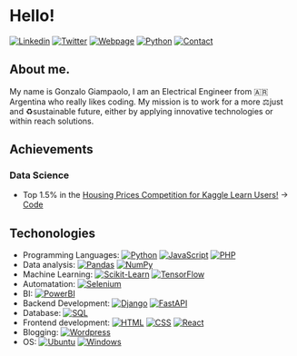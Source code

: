 # Hello! 

[![Linkedin](https://img.shields.io/badge/MY%20PROFILE-Linkedin-blue?style=for-the-badge&logo=linkedin)](https://www.linkedin.com/in/gonzalo-giampaolo/)
[![Twitter](https://img.shields.io/badge/FOLLOW%20ME-Twitter-lightblue?style=for-the-badge&logo=twitter)](https://twitter.com/Giampa_ok)
[![Webpage](https://img.shields.io/badge/MY%20BLOG-Webpage-orange?style=for-the-badge&logo=blogger)](https://gonzalogiampaolo.com)
[![Python](https://img.shields.io/badge/MY%20ML-Webpage-succes?style=for-the-badge&logo=python&logoColor=white)](http://giampa.pythonanywhere.com/)
[![Contact](https://img.shields.io/badge/CONTACT-MAIL-red?style=for-the-badge&logo=gmail&logoColor=white)](mailto:contact@gonzalogiampaolo.com)



## About me.
My name is Gonzalo Giampaolo, I am an Electrical Engineer from 🇦🇷 Argentina who really likes coding.
My mission is to work for a more ⚖️just  and ♻️sustainable future, either by applying innovative technologies or within reach solutions.

## Achievements
### Data Science
- Top 1.5% in the [Housing Prices Competition for Kaggle Learn Users!](https://www.kaggle.com/competitions/home-data-for-ml-course/leaderboard?search=Gonzalo+Giampaolo) -> [Code](https://github.com/giampa-code/housing_price_kaggle)

## Techonologies





- Programming Languages: [![Python](https://img.shields.io/badge/Python-grey?style=flat&logo=python&logoColor=white)](#) [![JavaScript](https://img.shields.io/badge/JavaScript-grey?style=flat&logo=javascript&logoColor=white)](#) [![PHP](https://img.shields.io/badge/PHP-grey?style=flat&logo=php&logoColor=white)](#) 
- Data analysis: [![Pandas](https://img.shields.io/badge/Pandas-grey?style=flat&logo=pandas&logoColor=white)](#) [![NumPy](https://img.shields.io/badge/Numpy-grey?style=flat&logo=numpy&logoColor=white)](#)
- Machine Learning: [![Scikit-Learn](https://img.shields.io/badge/Scikit-learn-grey?style=flat&logo=scikitlearn&logoColor=white)](#) [![TensorFlow](https://img.shields.io/badge/TensorFlow-grey?style=flat&logo=tensorflow&logoColor=white)](#)
- Automatation: [![Selenium](https://img.shields.io/badge/Selenium-grey?style=flat&logo=selenium&logoColor=white)](#)
- BI: [![PowerBI](https://img.shields.io/badge/PowerBI-grey?style=flat&logo=powerbi&logoColor=white)](#)
- Backend Development: [![Django](https://img.shields.io/badge/Django-grey?style=flat&logo=django&logoColor=white)](#) [![FastAPI](https://img.shields.io/badge/FastAPI-grey?style=flat&logo=fastapi&logoColor=white)](#) 
- Database: [![SQL](https://img.shields.io/badge/SQL-grey?style=flat&logo=postgresql&logoColor=white)](#)
- Frontend development: [![HTML](https://img.shields.io/badge/HTML-grey?style=flat&logo=html5&logoColor=white)](#) [![CSS](https://img.shields.io/badge/CSS-grey?style=flat&logo=css3&logoColor=white)](#) [![React](https://img.shields.io/badge/React%20(in%20process)-grey?style=flat&logo=react&logoColor=white)](#)
- Blogging: [![Wordpress](https://img.shields.io/badge/Wordpress-grey?style=flat&logo=wordpress&logoColor=white)](#)
- OS: [![Ubuntu](https://img.shields.io/badge/Ubuntu-grey?style=flat&logo=ubuntu&logoColor=white)](#) [![Windows](https://img.shields.io/badge/Windows-grey?style=flat&logo=windows&logoColor=white)](#)


<!-- Resources IN CASE YOU NEED THEM! -->
<!-- Icons: https://simpleicons.org/ -->
<!-- GitHub Stats: https://github.com/anuraghazra/github-readme-stats -->
<!-- Emojis: https://emojipedia.org/emoji/ -->
<!-- HTML Emojis: https://www.fileformat.info/index.htm -->
<!-- Shields: https://shields.io/ -->
<!-- Awesome GitHub Profile README: https://github.com/abhisheknaiidu/awesome-github-profile-readme -->
